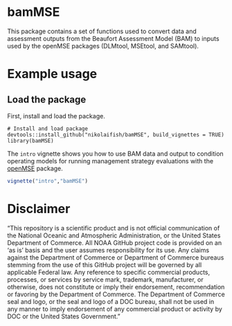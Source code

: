# bamMSE
 This package contains a set of functions used to convert data and assessment outputs from the Beaufort Assessment Model (BAM) to inputs used by the openMSE packages (DLMtool, MSEtool, and SAMtool).

# Example usage

## Load the package

First, install and load the package. 

```{r, echo=TRUE, message=FALSE}
# Install and load package
devtools::install_github("nikolaifish/bamMSE", build_vignettes = TRUE)
library(bamMSE)
```


The `intro` vignette shows you how to use BAM data and output to condition operating models for running management strategy evaluations with the [openMSE](https://openmse.com/) package.
```R
vignette("intro","bamMSE")
```

# Disclaimer
“This repository is a scientific product and is not official communication of the National Oceanic and
Atmospheric Administration, or the United States Department of Commerce. All NOAA GitHub project code is
provided on an ‘as is’ basis and the user assumes responsibility for its use. Any claims against the Department of
Commerce or Department of Commerce bureaus stemming from the use of this GitHub project will be governed
by all applicable Federal law. Any reference to specific commercial products, processes, or services by service
mark, trademark, manufacturer, or otherwise, does not constitute or imply their endorsement, recommendation or
favoring by the Department of Commerce. The Department of Commerce seal and logo, or the seal and logo of a
DOC bureau, shall not be used in any manner to imply endorsement of any commercial product or activity by
DOC or the United States Government.”
